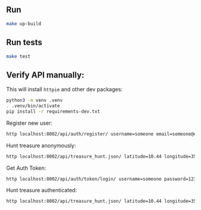 ## Run

```sh
make up-build
```

## Run tests

```sh
make test
```

## Verify API manually:

This will install `httpie` and other dev packages:

```sh
python3 -m venv .venv
. .venv/bin/activate
pip install -r requirements-dev.txt
```

Register new user:

```sh
http localhost:8002/api/auth/register/ username=someone email=someone@example.com password=123
```

Hunt treasure anonymously:

```sh
http localhost:8002/api/treasure_hunt.json/ latitude=10.44 longitude=35.432 email=user@example.com
```

Get Auth Token:

```sh
http localhost:8002/api/auth/token/login/ username=someone password=123
```

Hunt treasure authenticated:

```sh
http localhost:8002/api/treasure_hunt.json/ latitude=10.44 longitude=35.432 Authorization:"Bearer <token>"
```
